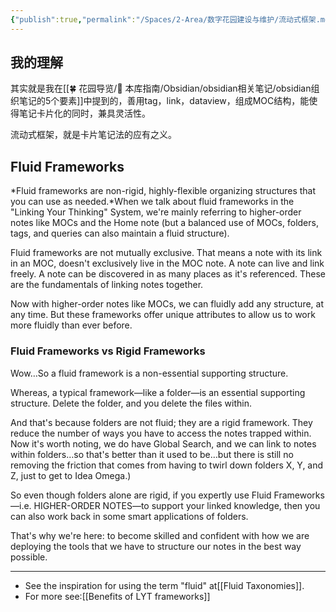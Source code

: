```yaml
---
{"publish":true,"permalink":"/Spaces/2-Area/数字花园建设与维护/流动式框架.md","aliases":"流动式分类","title":"流动式框架","created":"2023-02-17","modified":"2023-03-14","published":"2025-07-10T22:45:06.203+08:00","cssclasses":""}
---
```



## 我的理解

其实就是我在[[🍀 花园导览/🧰 本库指南/Obsidian/obsidian相关笔记/obsidian组织笔记的5个要素]]中提到的，善用tag，link，dataview，组成MOC结构，能使得笔记卡片化的同时，兼具灵活性。

流动式框架，就是卡片笔记法的应有之义。

## Fluid Frameworks

*Fluid frameworks are non-rigid, highly-flexible organizing structures that you can use as needed.*When we talk about fluid frameworks in the "Linking Your Thinking" System, we're mainly referring to higher-order notes like MOCs and the Home note (but a balanced use of MOCs, folders, tags, and queries can also maintain a fluid structure).

Fluid frameworks are not mutually exclusive. That means a note with its link in an MOC, doesn't exclusively live in the MOC note. A note can live and link freely. A note can be discovered in as many places as it's referenced. These are the fundamentals of linking notes together.

Now with higher-order notes like MOCs, we can fluidly add any structure, at any time. But these frameworks offer unique attributes to allow us to work more fluidly than ever before.

### Fluid Frameworks vs Rigid Frameworks

Wow…So a fluid framework is a non-essential supporting structure.

Whereas, a typical framework—like a folder—is an essential supporting structure. Delete the folder, and you delete the files within.

And that's because folders are not fluid; they are a rigid framework. They reduce the number of ways you have to access the notes trapped within. Now it's worth noting, we do have Global Search, and we can link to notes within folders…so that's better than it used to be…but there is still no removing the friction that comes from having to twirl down folders X, Y, and Z, just to get to Idea Omega.)

So even though folders alone are rigid, if you expertly use Fluid Frameworks—i.e. HIGHER-ORDER NOTES—to support your linked knowledge, then you can also work back in some smart applications of folders.

That's why we're here: to become skilled and confident with how we are deploying the tools that we have to structure our notes in the best way possible.

---
- See the inspiration for using the term "fluid" at[[Fluid Taxonomies]].
- For more see:[[Benefits of LYT frameworks]]

